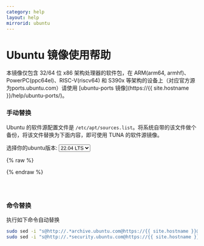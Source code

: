 ```yaml
---
category: help
layout: help
mirrorid: ubuntu
---
```


Ubuntu 镜像使用帮助
===================

本镜像仅包含 32/64 位 x86 架构处理器的软件包，在 ARM(arm64, armhf)、PowerPC(ppc64el)、RISC-V(riscv64) 和 S390x 等架构的设备上（对应官方源为ports.ubuntu.com）请使用 [ubuntu-ports 镜像](https://{{ site.hostname }}/help/ubuntu-ports/)。

### 手动替换
Ubuntu 的软件源配置文件是
`/etc/apt/sources.list`。将系统自带的该文件做个备份，将该文件替换为下面内容，即可使用
TUNA 的软件源镜像。


<form class="form-inline">
<div class="form-group">
	<label>选择你的ubuntu版本: </label>
	<select class="form-control release-select" data-template="#apt-template" data-target="#apt-content">
		<option data-release="trusty">14.04 LTS</option>
		<option data-release="xenial">16.04 LTS</option>
		<option data-release="bionic">18.04 LTS</option>
		<option data-release="focal">20.04 LTS</option>
		<option data-release="jammy" selected>22.04 LTS</option>
		<option data-release="kinetic">22.10</option>
	</select>
</div>
</form>

{% raw %}
<script id="apt-template" type="x-tmpl-markup">
# 默认注释了源码镜像以提高 apt update 速度，如有需要可自行取消注释
deb https://{%endraw%}{{ site.hostname }}{%raw%}/ubuntu/ {{release_name}} main restricted universe multiverse
# deb-src https://{%endraw%}{{ site.hostname }}{%raw%}/ubuntu/ {{release_name}} main restricted universe multiverse
deb https://{%endraw%}{{ site.hostname }}{%raw%}/ubuntu/ {{release_name}}-updates main restricted universe multiverse
# deb-src https://{%endraw%}{{ site.hostname }}{%raw%}/ubuntu/ {{release_name}}-updates main restricted universe multiverse
deb https://{%endraw%}{{ site.hostname }}{%raw%}/ubuntu/ {{release_name}}-backports main restricted universe multiverse
# deb-src https://{%endraw%}{{ site.hostname }}{%raw%}/ubuntu/ {{release_name}}-backports main restricted universe multiverse
deb https://{%endraw%}{{ site.hostname }}{%raw%}/ubuntu/ {{release_name}}-security main restricted universe multiverse
# deb-src https://{%endraw%}{{ site.hostname }}{%raw%}/ubuntu/ {{release_name}}-security main restricted universe multiverse

# 预发布软件源，不建议启用
# deb https://{%endraw%}{{ site.hostname }}{%raw%}/ubuntu/ {{release_name}}-proposed main restricted universe multiverse
# deb-src https://{%endraw%}{{ site.hostname }}{%raw%}/ubuntu/ {{release_name}}-proposed main restricted universe multiverse
</script>
{% endraw %}

<p></p>

<pre>
<code id="apt-content">
</code>
</pre>





### 命令替换
执行如下命令自动替换
 ```bash
sudo sed -i "s@http://.*archive.ubuntu.com@https://{{ site.hostname }}@g" /etc/apt/sources.list
sudo sed -i "s@http://.*security.ubuntu.com@https://{{ site.hostname }}@g" /etc/apt/sources.list
```

